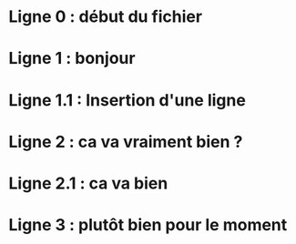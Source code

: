 # Ligne 0 : début du fichier   
# Ligne 1 : bonjour  
# Ligne 1.1 : Insertion d'une ligne  
# Ligne 2 : ca va vraiment bien ?  
# Ligne 2.1 : ca va bien  
# Ligne 3 : plutôt bien pour le moment  